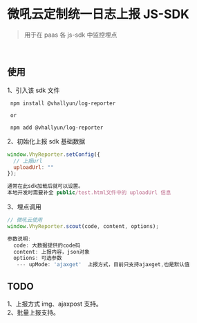 # 微吼云定制统一日志上报 JS-SDK

> 用于在 paas 各 js-sdk 中监控埋点

&nbsp;

## 使用

1、引入该 sdk 文件

```
 npm install @vhallyun/log-reporter

 or

 npm add @vhallyun/log-reporter

```

2、初始化上报 sdk 基础数据

```js
window.VhyReporter.setConfig({
  // 上报url
  uploadUrl: ""
});

通常在此sdk加载后就可以设置。
本地开发时需要补全 public/test.html文件中的 uploadUrl 信息
```

3、埋点调用

```js
// 微吼云使用
window.VhyReporter.scout(code, content, options);

参数说明:
  code: 大数据提供的code码
  content: 上报内容，json对象
  options: 可选参数
   --- upMode: 'ajaxget'  上报方式，目前只支持ajaxget,也是默认值

```

## TODO

1、上报方式 img、ajaxpost 支持。  
2、批量上报支持。
